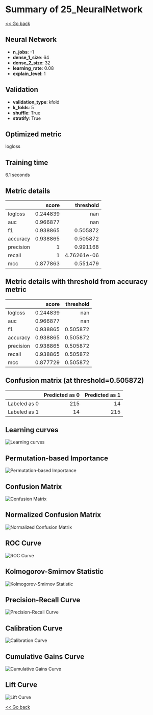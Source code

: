 # Summary of 25_NeuralNetwork

[<< Go back](../README.md)


## Neural Network
- **n_jobs**: -1
- **dense_1_size**: 64
- **dense_2_size**: 32
- **learning_rate**: 0.08
- **explain_level**: 1

## Validation
 - **validation_type**: kfold
 - **k_folds**: 5
 - **shuffle**: True
 - **stratify**: True

## Optimized metric
logloss

## Training time

6.1 seconds

## Metric details
|           |    score |     threshold |
|:----------|---------:|--------------:|
| logloss   | 0.244839 | nan           |
| auc       | 0.966877 | nan           |
| f1        | 0.938865 |   0.505872    |
| accuracy  | 0.938865 |   0.505872    |
| precision | 1        |   0.991168    |
| recall    | 1        |   4.76261e-06 |
| mcc       | 0.877863 |   0.551479    |


## Metric details with threshold from accuracy metric
|           |    score |   threshold |
|:----------|---------:|------------:|
| logloss   | 0.244839 |  nan        |
| auc       | 0.966877 |  nan        |
| f1        | 0.938865 |    0.505872 |
| accuracy  | 0.938865 |    0.505872 |
| precision | 0.938865 |    0.505872 |
| recall    | 0.938865 |    0.505872 |
| mcc       | 0.877729 |    0.505872 |


## Confusion matrix (at threshold=0.505872)
|              |   Predicted as 0 |   Predicted as 1 |
|:-------------|-----------------:|-----------------:|
| Labeled as 0 |              215 |               14 |
| Labeled as 1 |               14 |              215 |

## Learning curves
![Learning curves](learning_curves.png)

## Permutation-based Importance
![Permutation-based Importance](permutation_importance.png)
## Confusion Matrix

![Confusion Matrix](confusion_matrix.png)


## Normalized Confusion Matrix

![Normalized Confusion Matrix](confusion_matrix_normalized.png)


## ROC Curve

![ROC Curve](roc_curve.png)


## Kolmogorov-Smirnov Statistic

![Kolmogorov-Smirnov Statistic](ks_statistic.png)


## Precision-Recall Curve

![Precision-Recall Curve](precision_recall_curve.png)


## Calibration Curve

![Calibration Curve](calibration_curve_curve.png)


## Cumulative Gains Curve

![Cumulative Gains Curve](cumulative_gains_curve.png)


## Lift Curve

![Lift Curve](lift_curve.png)



[<< Go back](../README.md)
